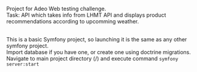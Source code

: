 Project for Adeo Web testing challenge. <br />
Task: API which takes info from LHMT API and displays product recommendations according to upcomming weather. <br /> <br />

This is a basic Symfony project, so launching it is the same as any other symfony project. <br />
Import database if you have one, or create one using doctrine migrations.<br />
Navigate to main project directory (/) and execute command <code>symfony server:start</code> <br />
